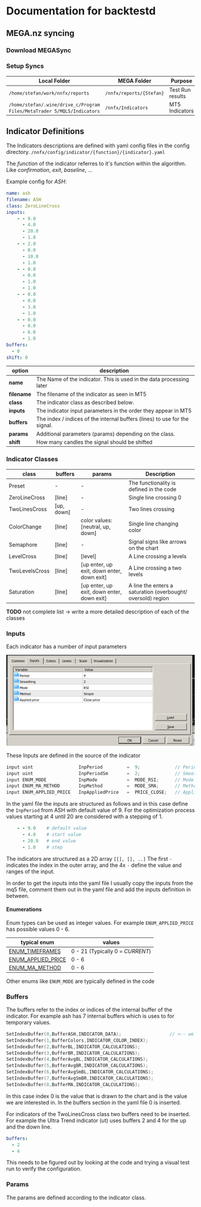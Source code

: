 # Documentation for backtestd

## MEGA.nz syncing

### Download MEGASync

### Setup Syncs

|Local Folder | MEGA Folder | Purpose |
| -- | -- | -- |
| `/home/stefan/work/nnfx/reports` | `/nnfx/reports/{Stefan}` | Test Run results | 
| `/home/stefan/.wine/drive_c/Program Files/MetaTrader 5/MQL5/Indicators` | `/nnfx/Indicators`| MT5 Indicators |

## Indicator Definitions

The Indicators descriptions are defined with yaml config files in the config directory.
`/nnfx/config/indicator/{function}/{indicator}.yaml`

The *function* of the indicator referres to it's function within the algorithm. Like *confirmation*, *exit*, *baseline*, ...

Example config for *ASH*:

``` yaml
name: ash
filename: ASH
class: ZeroLineCross
inputs:
    - - 9.0
      - 4.0
      - 20.0
      - 1.0
    - - 2.0
      - 0.0
      - 10.0
      - 1.0
    - - 0.0
      - 0.0
      - 1.0
      - 1.0
    - - 0.0
      - 0.0
      - 3.0
      - 1.0
    - - 0.0
      - 0.0
      - 6.0
      - 1.0
buffers:
  - 0
shift: 0
```

| option | description |
| -- | -- |
| **name** | The Name of the indicator. This is used in the data processing later |
| **filename** | The filename of the indicator as seen in MT5 |
| **class** | The indicator class as described below. |
| **inputs** | The indicator input parameters in the order they appear in MT5 |
| **buffers** | The index / indices of the internal buffers (lines) to use for the signal. |
| **params** | Additional parameters (params) depending on the class. |
| **shift** | How many candles the signal should be shifted |

### Indicator Classes

| class | buffers | params | Description |
| --    | ------- | ------ | ----------- |
| Preset | - | - | The functionality is defined in the code |
| ZeroLineCross | [line] | - | Single line crossing 0 |
| TwoLinesCross | [up, down] | - | Two lines crossing |
| ColorChange | [line] | color values: [neutral, up, down] | Single line changing color |
| Semaphore | [line] | - | Signal signs like arrows on the chart |
| LevelCross | [line] | [level] | A Line crossing a levels |
| TwoLevelsCross | [line] | [up enter, up exit, down enter, down exit] | A Line crossing a two levels |
| Saturation | [line] | [up enter, up exit, down enter, down exit] | A line the enters a saturation (overbought/ oversold) region |

**TODO** not complete list -> write a more detailed description of each of the classes

### Inputs

Each indicator has a number of input parameters

![ash_inputs](files/ash_inputs.png)

These Inputs are defined in the source of the indicator

``` c++
input uint                 InpPeriod         =  9;             // Period
input uint                 InpPeriodSm       =  2;             // Smoothing
input ENUM_MODE            InpMode           =  MODE_RSI;      // Mode
input ENUM_MA_METHOD       InpMethod         =  MODE_SMA;      // Method
input ENUM_APPLIED_PRICE   InpAppliedPrice   =  PRICE_CLOSE;   // Applied price
```

In the yaml file the inputs are structured as follows and in this case define the `InpPeriod` from ASH with default value of 9. For the optimization process values starting at 4 until 20 are considered with a stepping of 1.

``` yaml
    - - 9.0    # default value
      - 4.0    # start value
      - 20.0   # end value
      - 1.0    # step
```

The indicators are structured as a 2D array `[[], [], ..]`
The first `-` indicates the index in the outer array, and the 4x `-` define the value and ranges of the input.


In order to get the inputs into the yaml file I usually copy the inputs from the mq5 file, comment them out in the yaml file and add the inputs definition in between.

#### Enumerations

Enum types can be used as integer values. For example `ENUM_APPLIED_PRICE` has possible values 0 - 6.

| typical enum | values |
|--|--|
| [ENUM_TIMEFRAMES](https://www.mql5.com/en/docs/constants/chartconstants/enum_timeframes) | 0 - 21 (Typically 0 = *CURRENT*) |
| [ENUM_APPLIED_PRICE](https://www.mql5.com/en/docs/constants/indicatorconstants/prices) | 0 - 6 |
| [ENUM_MA_METHOD](https://www.mql5.com/en/docs/constants/indicatorconstants/enum_ma_method) | 0 - 6 |

Other enums like `ENUM_MODE` are typically defined in the code

### Buffers

The buffers refer to the index or indices of the internal buffer of the indicator.
For example ash has 7 internal buffers which is uses to for temporary values.

``` c++
SetIndexBuffer(0,BufferASH,INDICATOR_DATA);                  // <-- we are interested in this value 
SetIndexBuffer(1,BufferColors,INDICATOR_COLOR_INDEX);
SetIndexBuffer(2,BufferBL,INDICATOR_CALCULATIONS);
SetIndexBuffer(3,BufferBR,INDICATOR_CALCULATIONS);
SetIndexBuffer(4,BufferAvgBL,INDICATOR_CALCULATIONS);
SetIndexBuffer(5,BufferAvgBR,INDICATOR_CALCULATIONS);
SetIndexBuffer(6,BufferAvgSmBL,INDICATOR_CALCULATIONS);
SetIndexBuffer(7,BufferAvgSmBR,INDICATOR_CALCULATIONS);
SetIndexBuffer(8,BufferMA,INDICATOR_CALCULATIONS);
```

In this case index 0 is the value that is drawn to the chart and is the value we are interested in.
In the buffers section in the yaml file 0 is inserted.

For indicators of the TwoLinesCross class two buffers need to be inserted.
For example the Ultra Trend indicator (ut) uses buffers 2 and 4 for the up and the down line.

``` yaml
buffers:
  - 2
  - 4
```

This needs to be figured out by looking at the code and trying a visual test run to verify the configuration.

### Params 

The params are defined according to the indicator class.
